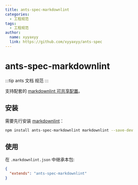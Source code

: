 ```yaml
---
title: ants-spec-markdownlint
categories:
  - 工程规范
tags:
  - 工程规范
author:
  name: xyyaxyy
  link: https://github.com/xyyaxyy/ants-spec
---
```


# ants-spec-markdownlint

:::tip
ants 文档 规范
:::

支持配套的 [markdownlint 可共享配置](https://www.npmjs.com/package/markdownlint#optionsconfig)。

## 安装

需要先行安装 [markdownlint](https://www.npmjs.com/package/markdownlint)：

```bash
npm install ants-spec-markdownlint markdownlint --save-dev
```

## 使用

在 `.markdownlint.json` 中继承本包:

```json
{
  "extends": "ants-spec-markdownlint"
}
```
